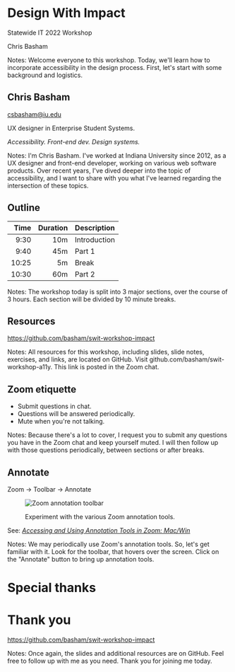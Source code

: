 # Design With Impact

Statewide IT 2022 Workshop

Chris Basham

Notes:
Welcome everyone to this workshop. Today, we'll learn how to incorporate accessibility in the design process. First, let's start with some background and logistics.



## Chris Basham

csbasham@iu.edu

UX designer in Enterprise Student Systems.

*Accessibility. Front-end dev. Design systems.*

Notes:
I'm Chris Basham. I've worked at Indiana University since 2012, as a UX designer and front-end developer, working on various web software products. Over recent years, I've dived deeper into the topic of accessibility, and I want to share with you what I've learned regarding the intersection of these topics.



## Outline

| Time  | Duration | Description  |
| -----:| --------:| ------------ |
| 9:30  |      10m | Introduction |
| 9:40  |      45m | Part 1       |
| 10:25 |       5m | Break        |
| 10:30 |      60m | Part 2       |

Notes:
The workshop today is split into 3 major sections, over the course of 3 hours. Each section will be divided by 10 minute breaks.



## Resources

https://github.com/basham/swit-workshop-impact

Notes:
All resources for this workshop, including slides, slide notes, exercises, and links, are located on GitHub. Visit github.com/basham/swit-workshop-a11y. This link is posted in the Zoom chat.



## Zoom etiquette

- Submit questions in chat.
- Questions will be answered periodically.
- Mute when you're not talking.

Notes:
Because there's a lot to cover, I request you to submit any questions you have in the Zoom chat and keep yourself muted. I will then follow up with those questions periodically, between sections or after breaks.



## Annotate

Zoom → Toolbar → Annotate

<figure>

![Zoom annotation toolbar](assets/zoom-annotation-toolbar.png)

  <figcaption>Experiment with the various Zoom annotation tools.</figcaption>
</figure>

<footer>

See: [*Accessing and Using Annotation Tools in Zoom: Mac/Win*](https://help.lsit.ucsb.edu/hc/en-us/articles/360043613171-Accessing-and-Using-Annotation-Tools-in-Zoom-Mac-Win)

</footer>

Notes:
We may periodically use Zoom's annotation tools. So, let's get familiar with it. Look for the toolbar, that hovers over the screen. Click on the "Annotate" button to bring up annotation tools.







# Special thanks



# Thank you

https://github.com/basham/swit-workshop-impact

Notes:
Once again, the slides and additional resources are on GitHub. Feel free to follow up with me as you need. Thank you for joining me today.
